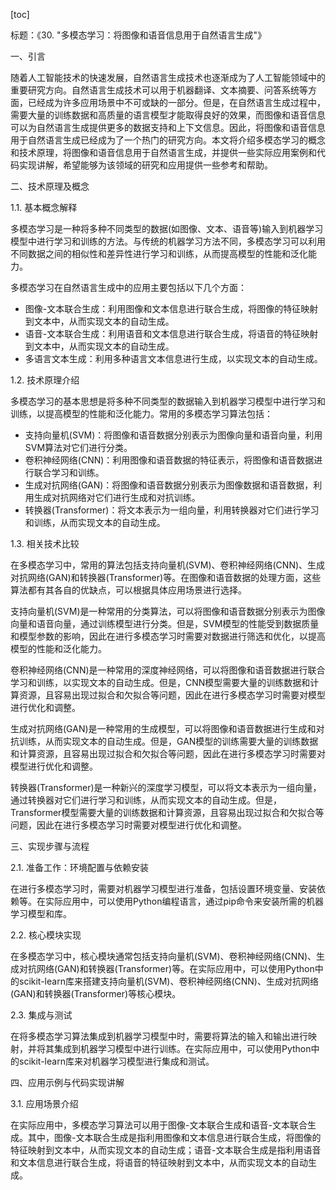 
[toc]                    
                
                
标题：《30. "多模态学习：将图像和语音信息用于自然语言生成"》

一、引言

随着人工智能技术的快速发展，自然语言生成技术也逐渐成为了人工智能领域中的重要研究方向。自然语言生成技术可以用于机器翻译、文本摘要、问答系统等方面，已经成为许多应用场景中不可或缺的一部分。但是，在自然语言生成过程中，需要大量的训练数据和高质量的语言模型才能取得良好的效果，而图像和语音信息可以为自然语言生成提供更多的数据支持和上下文信息。因此，将图像和语音信息用于自然语言生成已经成为了一个热门的研究方向。本文将介绍多模态学习的概念和技术原理，将图像和语音信息用于自然语言生成，并提供一些实际应用案例和代码实现讲解，希望能够为该领域的研究和应用提供一些参考和帮助。

二、技术原理及概念

1.1. 基本概念解释

多模态学习是一种将多种不同类型的数据(如图像、文本、语音等)输入到机器学习模型中进行学习和训练的方法。与传统的机器学习方法不同，多模态学习可以利用不同数据之间的相似性和差异性进行学习和训练，从而提高模型的性能和泛化能力。

多模态学习在自然语言生成中的应用主要包括以下几个方面：

- 图像-文本联合生成：利用图像和文本信息进行联合生成，将图像的特征映射到文本中，从而实现文本的自动生成。
- 语音-文本联合生成：利用语音和文本信息进行联合生成，将语音的特征映射到文本中，从而实现文本的自动生成。
- 多语言文本生成：利用多种语言文本信息进行生成，以实现文本的自动生成。

1.2. 技术原理介绍

多模态学习的基本思想是将多种不同类型的数据输入到机器学习模型中进行学习和训练，以提高模型的性能和泛化能力。常用的多模态学习算法包括：

- 支持向量机(SVM)：将图像和语音数据分别表示为图像向量和语音向量，利用SVM算法对它们进行分类。
- 卷积神经网络(CNN)：利用图像和语音数据的特征表示，将图像和语音数据进行联合学习和训练。
- 生成对抗网络(GAN)：将图像和语音数据分别表示为图像数据和语音数据，利用生成对抗网络对它们进行生成和对抗训练。
- 转换器(Transformer)：将文本表示为一组向量，利用转换器对它们进行学习和训练，从而实现文本的自动生成。

1.3. 相关技术比较

在多模态学习中，常用的算法包括支持向量机(SVM)、卷积神经网络(CNN)、生成对抗网络(GAN)和转换器(Transformer)等。在图像和语音数据的处理方面，这些算法都有其各自的优缺点，可以根据具体应用场景进行选择。

支持向量机(SVM)是一种常用的分类算法，可以将图像和语音数据分别表示为图像向量和语音向量，通过训练模型进行分类。但是，SVM模型的性能受到数据质量和模型参数的影响，因此在进行多模态学习时需要对数据进行筛选和优化，以提高模型的性能和泛化能力。

卷积神经网络(CNN)是一种常用的深度神经网络，可以将图像和语音数据进行联合学习和训练，以实现文本的自动生成。但是，CNN模型需要大量的训练数据和计算资源，且容易出现过拟合和欠拟合等问题，因此在进行多模态学习时需要对模型进行优化和调整。

生成对抗网络(GAN)是一种常用的生成模型，可以将图像和语音数据进行生成和对抗训练，从而实现文本的自动生成。但是，GAN模型的训练需要大量的训练数据和计算资源，且容易出现过拟合和欠拟合等问题，因此在进行多模态学习时需要对模型进行优化和调整。

转换器(Transformer)是一种新兴的深度学习模型，可以将文本表示为一组向量，通过转换器对它们进行学习和训练，从而实现文本的自动生成。但是，Transformer模型需要大量的训练数据和计算资源，且容易出现过拟合和欠拟合等问题，因此在进行多模态学习时需要对模型进行优化和调整。

三、实现步骤与流程

2.1. 准备工作：环境配置与依赖安装

在进行多模态学习时，需要对机器学习模型进行准备，包括设置环境变量、安装依赖等。在实际应用中，可以使用Python编程语言，通过pip命令来安装所需的机器学习模型和库。

2.2. 核心模块实现

在多模态学习中，核心模块通常包括支持向量机(SVM)、卷积神经网络(CNN)、生成对抗网络(GAN)和转换器(Transformer)等。在实际应用中，可以使用Python中的scikit-learn库来搭建支持向量机(SVM)、卷积神经网络(CNN)、生成对抗网络(GAN)和转换器(Transformer)等核心模块。

2.3. 集成与测试

在将多模态学习算法集成到机器学习模型中时，需要将算法的输入和输出进行映射，并将其集成到机器学习模型中进行训练。在实际应用中，可以使用Python中的scikit-learn库来对机器学习模型进行集成和测试。

四、应用示例与代码实现讲解

3.1. 应用场景介绍

在实际应用中，多模态学习算法可以用于图像-文本联合生成和语音-文本联合生成。其中，图像-文本联合生成是指利用图像和文本信息进行联合生成，将图像的特征映射到文本中，从而实现文本的自动生成；语音-文本联合生成是指利用语音和文本信息进行联合生成，将语音的特征映射到文本中，从而实现文本的自动生成。

